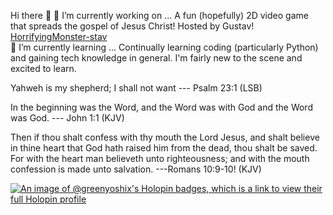 Hi there 👋
🔭 I’m currently working on ...   A fun (hopefully) 2D video game that spreads the gospel of Jesus Christ! Hosted by Gustav!
[HorrifyingMonster-stav](https://github.com/GreenYoshiX/GreenYoshiX/assets/148284948/58218b51-5e7f-47ce-9670-71dde215bf19)      
🌱 I’m currently learning ...     Continually learning coding (particularly Python) and gaining tech knowledge in general. I'm fairly new to the scene and excited to learn.

Yahweh is my shepherd; I shall not want --- Psalm 23:1 (LSB)

In the beginning was the Word, and the Word was with God and the Word was God. --- John 1:1 (KJV)

Then if thou shalt confess with thy mouth the Lord Jesus, and shalt believe in thine heart that God hath raised him from the dead, thou shalt be saved. For with the heart man believeth unto righteousness; and with the mouth confession is made unto salvation. ---Romans 10:9-10! (KJV)

[![An image of @greenyoshix's Holopin badges, which is a link to view their full Holopin profile](https://holopin.me/greenyoshix)](https://holopin.io/@greenyoshix)
